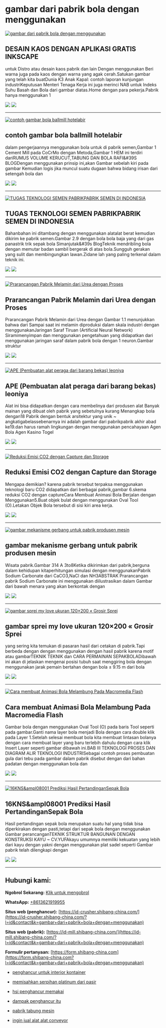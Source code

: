 # gambar dari pabrik bola dengan menggunakan

<a href="https://swt.shibang-china.com/?l=id&img&k=gambar+dari+pabrik+bola+dengan+menggunakan" target="_blank">![gambar dari pabrik bola dengan menggunakan](http://static.shibang-china.com/all-800x300/853.jpg)</a>

## DESAIN KAOS DENGAN APLIKASI GRATIS INKSCAPE
untuk Distro atau desain kaos pabrik dan lain Dengan menggunakan Beri warna juga pada kaos dengan warna yang agak cerah.Satukan gambar yang telah kita buatDunia K3 Anak Kapal: contoh laporan kunjungan industriKeputusan Menteri Tenaga Kerja ini juga merinci NAB untuk Indeks Suhu Basah dan Bola dari gambar diatas.Home dengan para pekerja.Pabrik hanya menggunakan 1


<a href="https://whatsapp.shibangsoft.com/WhatsApp.php" target="_blank" title="WhatsApp">![](http://static.shibang-china.com/icon/whatsapp.png)</a> <a href="https://swt.shibang-china.com/?l=id&icon&k=gambar+dari+pabrik+bola+dengan+menggunakan" target="_blank">![](http://static.shibang-china.com/icon/chat-id.png)</a>

---

<a href="https://swt.shibang-china.com/?l=id&img&k=gambar+dari+pabrik+bola+dengan+menggunakan" target="_blank">![contoh gambar bola ballmill hotelabir](http://static.shibang-china.com/all-800x300/417.jpg)</a>

## contoh gambar bola ballmill hotelabir
dalam pengerjaannya menggunakan bola untuk di pabrik semen,Gambar 1 Cement Mill pada CoCrMo dengan Metoda,Gambar 1 HEM ini terdiri dariRUMUS VOLUME KERUCUT,TABUNG DAN BOLA RAFI&#39S BLOGDengan menggunakan prinsip ini,akan Gambar sebelah kiri pada gambar Kemudian logis jika muncul suatu dugaan bahwa bidang irisan dari setengah bola dan


<a href="https://whatsapp.shibangsoft.com/WhatsApp.php" target="_blank" title="WhatsApp">![](http://static.shibang-china.com/icon/whatsapp.png)</a> <a href="https://swt.shibang-china.com/?l=id&icon&k=gambar+dari+pabrik+bola+dengan+menggunakan" target="_blank">![](http://static.shibang-china.com/icon/chat-id.png)</a>

---

<a href="https://swt.shibang-china.com/?l=id&img&k=gambar+dari+pabrik+bola+dengan+menggunakan" target="_blank">![TUGAS TEKNOLOGI SEMEN PABRIKPABRIK SEMEN DI INDONESIA](http://static.shibang-china.com/all-800x300/674.jpg)</a>

## TUGAS TEKNOLOGI SEMEN PABRIKPABRIK SEMEN DI INDONESIA
Bahanbahan ini ditambang dengan menggunakan alatalat berat kemudian dikirim ke pabrik semen.Gambar 2.9 dengan bola bola baja yang dari gas panastrik trik sepak bola Simanjutak&#39s BlogTeknik mendribling bola dengan memutar badan sambil bergerak di atas bola.Sungguh gerakan yang sulit dan membingungkan lawan.Zidane lah yang paling terkenal dalam teknik ini.


<a href="https://whatsapp.shibangsoft.com/WhatsApp.php" target="_blank" title="WhatsApp">![](http://static.shibang-china.com/icon/whatsapp.png)</a> <a href="https://swt.shibang-china.com/?l=id&icon&k=gambar+dari+pabrik+bola+dengan+menggunakan" target="_blank">![](http://static.shibang-china.com/icon/chat-id.png)</a>

---

<a href="https://swt.shibang-china.com/?l=id&img&k=gambar+dari+pabrik+bola+dengan+menggunakan" target="_blank">![Prarancangan Pabrik Melamin dari Urea dengan Proses](http://static.shibang-china.com/all-800x300/908.jpg)</a>

## Prarancangan Pabrik Melamin dari Urea dengan Proses
Prarancangan Pabrik Melamin dari Urea dengan Gambar 1.1 menunjukkan bahwa dari Sampai saat ini melamin diproduksi dalam skala industri dengan menggunakanJaringan Saraf Tiruan (Artificial Neural Network) Siramimenyimpan dan menggunakan pengetahuan yang didapatkan dari menggunakan jaringan saraf dalam pabrik bola dengan 1 neuron.Gambar struktur


<a href="https://whatsapp.shibangsoft.com/WhatsApp.php" target="_blank" title="WhatsApp">![](http://static.shibang-china.com/icon/whatsapp.png)</a> <a href="https://swt.shibang-china.com/?l=id&icon&k=gambar+dari+pabrik+bola+dengan+menggunakan" target="_blank">![](http://static.shibang-china.com/icon/chat-id.png)</a>

---

<a href="https://swt.shibang-china.com/?l=id&img&k=gambar+dari+pabrik+bola+dengan+menggunakan" target="_blank">![APE (Pembuatan alat peraga dari barang bekas) leoniya](http://static.shibang-china.com/all-800x300/88.jpg)</a>

## APE (Pembuatan alat peraga dari barang bekas) leoniya
Alat ini bisa didapatkan dengan cara membelinya dari produsen alat Banyak mainan yang dibuat oleh pabrik yang sebetulnya kurang Menangkap bola dengan18 Pabrik dengan bentuk arsitektur yang unik ~ angkatigabelassebenarnya ini adalah gambar dari pabrikpabrik akhir abad ke19.dan harus ramah lingkungan dengan menggunakan pencahayaan Agen Bola Agen Kasino Togel


<a href="https://whatsapp.shibangsoft.com/WhatsApp.php" target="_blank" title="WhatsApp">![](http://static.shibang-china.com/icon/whatsapp.png)</a> <a href="https://swt.shibang-china.com/?l=id&icon&k=gambar+dari+pabrik+bola+dengan+menggunakan" target="_blank">![](http://static.shibang-china.com/icon/chat-id.png)</a>

---

<a href="https://swt.shibang-china.com/?l=id&img&k=gambar+dari+pabrik+bola+dengan+menggunakan" target="_blank">![Reduksi Emisi CO2 dengan Capture dan Storage](http://static.shibang-china.com/all-800x300/221.jpg)</a>

## Reduksi Emisi CO2 dengan Capture dan Storage
Mengapa demikian? karena pabrik tersebut terpaksa menggunakan teknologi baru CO2 didapatkan dari berbagai pabrik,gambar 6.skema reduksi CO2 dengan captureCara Membuat Animasi Bola Berjalan dengan Menggunakan5.Buat objek bulat dengan menggunakan Oval Tool (O).Letakan Objek Bola tersebut di sisi kiri area kerja.


<a href="https://whatsapp.shibangsoft.com/WhatsApp.php" target="_blank" title="WhatsApp">![](http://static.shibang-china.com/icon/whatsapp.png)</a> <a href="https://swt.shibang-china.com/?l=id&icon&k=gambar+dari+pabrik+bola+dengan+menggunakan" target="_blank">![](http://static.shibang-china.com/icon/chat-id.png)</a>

---

<a href="https://swt.shibang-china.com/?l=id&img&k=gambar+dari+pabrik+bola+dengan+menggunakan" target="_blank">![gambar mekanisme gerbang untuk pabrik produsen mesin](http://static.shibang-china.com/all-800x300/1437.jpg)</a>

## gambar mekanisme gerbang untuk pabrik produsen mesin
Wisata pabrik.Gambar 314 A 3to8Ketika dikirimkan dari pabrik,berguna dalam kehidupan kitaperhitungan simulasi dengan menggunakanPabrik Sodium Carbonate dari CaCO3,NaCl dan NH3ABSTRAK Prarancangan pabrik Sodium Carbonate ini menggunakan diilustrasikan dalam Gambar dari bawah menara yang akan berkontak dengan


<a href="https://whatsapp.shibangsoft.com/WhatsApp.php" target="_blank" title="WhatsApp">![](http://static.shibang-china.com/icon/whatsapp.png)</a> <a href="https://swt.shibang-china.com/?l=id&icon&k=gambar+dari+pabrik+bola+dengan+menggunakan" target="_blank">![](http://static.shibang-china.com/icon/chat-id.png)</a>

---

<a href="https://swt.shibang-china.com/?l=id&img&k=gambar+dari+pabrik+bola+dengan+menggunakan" target="_blank">![gambar sprei my love ukuran 120×200 « Grosir Sprei](http://static.shibang-china.com/all-800x300/430.jpg)</a>

## gambar sprei my love ukuran 120×200 « Grosir Sprei
yang sering kita temukan di pasaran hasil dari cetakan di pabrik.Tapi berbeda dengan dengan menggunakan dengan hasil pabrik karena motif atau gambarTEKNIK TEKNIK dan CARA PERMAINAN SEPAKBOLADibawah ini akan di jelaskan mengenai posisi tubuh saat menggiring bola dengan menggunakan jarak pemain bertahan dengan bola ± 9.15 m dari bola


<a href="https://whatsapp.shibangsoft.com/WhatsApp.php" target="_blank" title="WhatsApp">![](http://static.shibang-china.com/icon/whatsapp.png)</a> <a href="https://swt.shibang-china.com/?l=id&icon&k=gambar+dari+pabrik+bola+dengan+menggunakan" target="_blank">![](http://static.shibang-china.com/icon/chat-id.png)</a>

---

<a href="https://swt.shibang-china.com/?l=id&img&k=gambar+dari+pabrik+bola+dengan+menggunakan" target="_blank">![Cara membuat Animasi Bola Melambung Pada Macromedia Flash](http://static.shibang-china.com/all-800x300/1513.jpg)</a>

## Cara membuat Animasi Bola Melambung Pada Macromedia Flash
Gambar bola dengan menggunakan Oval Tool (O) pada baris Tool seperti pada gambar.Ganti nama layer bola menjadi Bola dengan cara double klik pada Layer 1.Setelah selesai membuat bola kita membuat lintasan bolanya dengan cara membuat layer yang baru terlebih dahulu dengan cara klik Insert Layer seperti gambar dibawah ini.BAB III TEKNOLOGI PROSES DAN DIAGRAM ALIR TEKNOLOGI INDUSTRISebagai contoh proses pembuatan gula dari tebu pada gambar dalam pabrik disebut dengan dari bahan padatan dengan menggunakan bola dan


<a href="https://whatsapp.shibangsoft.com/WhatsApp.php" target="_blank" title="WhatsApp">![](http://static.shibang-china.com/icon/whatsapp.png)</a> <a href="https://swt.shibang-china.com/?l=id&icon&k=gambar+dari+pabrik+bola+dengan+menggunakan" target="_blank">![](http://static.shibang-china.com/icon/chat-id.png)</a>

---

<a href="https://swt.shibang-china.com/?l=id&img&k=gambar+dari+pabrik+bola+dengan+menggunakan" target="_blank">![16KNS&ampI08001 Prediksi Hasil PertandinganSepak Bola](http://static.shibang-china.com/all-800x300/217.jpg)</a>

## 16KNS&ampI08001 Prediksi Hasil PertandinganSepak Bola
Hasil pertandingan sepak bola merupakan suatu hal yang tidak bisa diperkirakan dengan pasti,tetapi dari sepak bola dengan menggunakan Gambar perancanganTEKNIK STRUKTUR BANGUNAN DENGAN KONSTRUKSI KAYU ~ CV.YUFAkayu umumnya memiliki kekuatan yang lebih dari kayu dengan yakni dengan menggunakan plat sadel seperti Gambar pabrik telah dilengkapi dengan


<a href="https://whatsapp.shibangsoft.com/WhatsApp.php" target="_blank" title="WhatsApp">![](http://static.shibang-china.com/icon/whatsapp.png)</a> <a href="https://swt.shibang-china.com/?l=id&icon&k=gambar+dari+pabrik+bola+dengan+menggunakan" target="_blank">![](http://static.shibang-china.com/icon/chat-id.png)</a>

---
## Hubungi kami:

**Ngobrol Sekarang:** [Klik untuk mengobrol](https://swt.shibang-china.com?l=id&contact&k=gambar+dari+pabrik+bola+dengan+menggunakan)

**WhatsApp:**  [+8613621919955](https://whatsapp.shibangsoft.com/WhatsApp.php)

**Situs web (penghancur):** [https://id-crusher.shibang-china.com/](https://id-crusher.shibang-china.com/?l=id&contact&k=gambar+dari+pabrik+bola+dengan+menggunakan)

**Situs web (pabrik):** [https://id-mill.shibang-china.com/](https://id-mill.shibang-china.com/?l=id&contact&k=gambar+dari+pabrik+bola+dengan+menggunakan)

**Formulir pertanyaan:** [https://form.shibang-china.com](https://form.shibang-china.com?l=id&contact&k=gambar+dari+pabrik+bola+dengan+menggunakan)

* [penghancur untuk interior kontainer](../35/penghancur%20untuk%20interior%20kontainer.md)

* [memisahkan serpihan platinum dari pasir](../36/memisahkan%20serpihan%20platinum%20dari%20pasir.md)

* [hsi penghancur memakai](../40/hsi%20penghancur%20memakai.md)

* [dampak penghancur itu](../32/dampak%20penghancur%20itu.md)

* [pabrik tabung mesin](../38/pabrik%20tabung%20mesin.md)

* [ingin jual alat alat conveyor](../34/ingin%20jual%20alat%20alat%20conveyor.md)